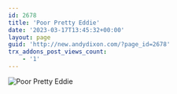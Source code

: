 ```yaml
---
id: 2678
title: 'Poor Pretty Eddie'
date: '2023-03-17T13:45:32+00:00'
layout: page
guid: 'http://new.andydixon.com/?page_id=2678'
trx_addons_post_views_count:
    - '1'
---
```


![Poor Pretty Eddie](https://i0.wp.com/assets.g8x2.ldn.idrivee2-23.com/posters/Poor%20Pretty%20Eddie%2001.jpg?w=1200&ssl=1 "Poor Pretty Eddie")